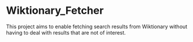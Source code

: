 # Wiktionary_Fetcher
This project aims to enable fetching search results from Wiktionary without having to deal with results that are not of interest.
